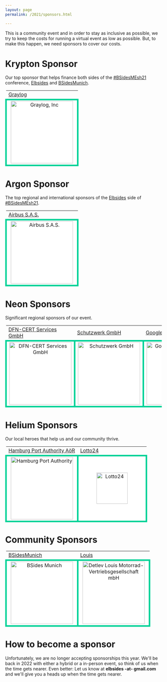 ```yaml
---
layout: page
permalink: /2021/sponsors.html

---
```


This is a community event and in order to stay as inclusive as possible, we try to keep the costs for running a virtual event as low as possible. But, to make this happen, we need sponsors to cover our costs.

# Krypton Sponsor #

Our top sponsor that helps finance both sides of the [#BSidesMEsh21](https://twitter.com/search?q=%23BSidesMEsh21) conference, [Elbsides](https://elbsides.eu/2021) and [BSidesMunich](https://2021.bsidesmunich.org/).

<table>
	<tr>
		<td>
			<a href="https://www.graylog.org">Graylog</a>
		</td>
	</tr>
	<tr>
		<td style="background-color: white; border: 5px solid #00d298; text-align: center; min-width:200px; min-height:100px" width="210px" height="100px">
			<img src="{{ '/assets/images/Graylog_Logo_FINAL_color.png' | relative_url }}" alt="Graylog, Inc" width="200px" />
		</td>
	</tr>
</table>

# Argon Sponsor #

The top regional and international sponsors of the [Elbsides](https://elbsides.eu/2021/) side of [#BSidesMEsh21](https://twitter.com/search?q=%23BSidesMEsh21).

<table>
	<tr>
		<td>
			<a href="https://www.airbus.com">Airbus S.A.S.</a>
		</td>
	</tr>
	<tr>
		<td style="background-color: white; border: 5px solid #00d298; text-align: center; min-width:200px; min-height:100px" width="210px" height="100px">
			<img src="{{ '/assets/images/AIRBUS_Blue.png' | relative_url }}" alt="Airbus S.A.S." width="200px" />
		</td>
	</tr>
</table>

# Neon Sponsors #

Significant regional sponsors of our event.

<table>
	<tr>
		<td>
			<a href="https://www.dfn-cert.de/">DFN-CERT Services GmbH</a>
		</td>
		<td>
			<a href="https://www.schutzwerk.com">Schutzwerk GmbH</a>
		</td>
		<td>
			<a href="https://safety.google/innovation/">Google Germany GmbH</a>
		</td>
	</tr>
	<tr>
		<td style="background-color: white; border: 5px solid #00d298; text-align: center; min-width:200px; min-height:150px" width="210px" height="100px">
			<img src="{{ '/assets/images/dfn-cert.png' | relative_url }}" alt="DFN-CERT Services GmbH" width="200px"/>
		</td>
		<td style="background-color: white; border: 5px solid #00d298; text-align: center; min-width:200px; min-height:100px" width="210px" height="100px">
			<img src="{{ '/assets/images/Schutzwerk_Logo_RZ.png' | relative_url }}" alt="Schutzwerk GmbH" width="200px" />
		</td>
		<td style="background-color: white; border: 5px solid #00d298; text-align: center; min-width:200px; min-height:100px" width="210px" height="100px">
			<img src="{{ '/assets/images/logo_Google_FullColor_1x_722x237px.png' | relative_url }}" alt="Google Safety Center" width="200px" />
		</td>
	</tr>
</table>

# Helium Sponsors #

Our local heroes that help us and our community thrive.

<table>
	<tr>
		<td>
			<a href="https://www.hamburg-port-authority.de">Hamburg	Port Authority AöR</a>
		</td>
		<td>
			<a href="https://www.lotto24.de">Lotto24</a>
		</td>
	</tr>
	<tr>
		<td style="background-color: white; border: 5px solid #00d298; text-align: center; min-width:200px; min-height:100px" width="210px" height="100px">
			<img src="{{ '/assets/images/HPA_Logo_CMYK_mit_Schutzzone_halbes_H.jpg' | relative_url }}" alt="Hamburg Port Authority" width="200px" />
		</td>
		<td style="background-color: white; border: 5px solid #00d298; text-align: center; min-width:200px">
			<img src="{{ '/assets/images/L24_Logo_Hoch_rgb_neg_200px.png' | relative_url }}" alt="Lotto24" width="100px" />
		</td>
	</tr>
</table>

# Community Sponsors #

<table>
	<tr>
		<td>
			<a href="http://bsidesmunich.org">BSidesMunich</a>
		</td>
		<td>
			<a href="https://www.louis.de/">Louis</a>
		</td>
	</tr>
	<tr>
		<td style="background-color: white; border: 5px solid #00d298;	text-align: center; min-width:200px; min-height:100px" width="210px" height="100px">
			<img src="{{ '/assets/images/BSidesMunich.svg.png' | relative_url }}" alt="BSides Munich" width="200px" />
		</td>
		<td style="background-color: white; border: 5px solid #00d298;	text-align: center; min-width:200px; min-height:100px" width="210px" height="100px">
			<img src="{{ '/assets/images/louis-logo-4c_001_19.png' | relative_url }}" alt="Detlev Louis Motorrad- Vertriebsgesellschaft mbH" width="200px" />
		</td>
	</tr>
</table>


# How to become a sponsor #

Unfortunately, we are no longer accepting sponsorships this year. We'll be back in 2022 with either a hybrid or a in-person event, so think of us when the time gets nearer. Even better: Let us know at **elbsides -at- gmail.com** and we'll give you a heads up when the time gets nearer.
